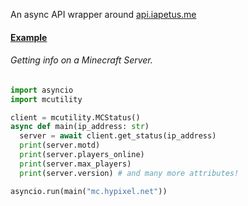 An async API wrapper around [api.iapetus.me](https://github.com/Iapetus-11/api.iapetus11.me)

#### <u>Example</u>
###### Getting info on a Minecraft Server.

```py 
import asyncio
import mcutility

client = mcutility.MCStatus()
async def main(ip_address: str)
  server = await client.get_status(ip_address)
  print(server.motd)
  print(server.players_online)
  print(server.max_players)
  print(server.version) # and many more attributes!

asyncio.run(main("mc.hypixel.net"))
